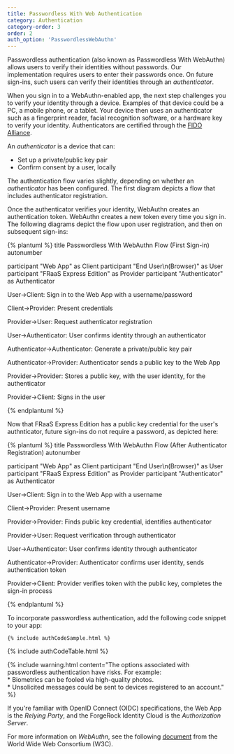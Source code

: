 ```yaml
---
title: Passwordless With Web Authentication
category: Authentication
category-order: 3
order: 2
auth_option: 'PasswordlessWebAuthn'
---
```


Passwordless authentication (also known as Passwordless With WebAuthn) allows users to verify their identities without passwords. Our implementation requires users to enter their passwords once. On future sign-ins, such users can verify their identities through an _authenticator_.

When you sign in to a WebAuthn-enabled app, the next step challenges you to verify your identity through a device. Examples of that device could be a PC, a mobile phone, or a tablet. Your device then uses an authenticator such as a fingerprint reader, facial recognition software, or a hardware key to verify your identity. Authenticators are certified through the [FIDO Alliance](https://fidoalliance.org/certification/fido-certified-products/).

An _authenticator_ is a device that can:
* Set up a private/public key pair
* Confirm consent by a user, locally
 
The authentication flow varies slightly, depending on whether an *authenticator* has been configured. The first diagram depicts a flow that includes authenticator registration.

Once the authenticator verifies your identity, WebAuthn creates an authentication token. WebAuthn creates a new token every time you sign in. The following diagrams depict the flow upon user registration, and then on subsequent sign-ins:

{% plantuml %}
title Passwordless With WebAuthn Flow (First Sign-in)
autonumber

participant "Web App" as Client
participant "End User\n(Browser)" as User
participant "FRaaS Express Edition" as Provider
participant "Authenticator" as Authenticator

User->Client: Sign in to the Web App with a username/password

Client->Provider: Present credentials

Provider->User: Request authenticator registration

User->Authenticator: User confirms identity through an authenticator

Authenticator->Authenticator: Generate a private/public key pair

Authenticator->Provider: Authenticator sends a public key to the Web App

Provider->Provider: Stores a public key, with the user identity, for the authenticator

Provider->Client: Signs in the user

{% endplantuml %}

Now that FRaaS Express Edition has a public key credential for the user's authnticator, future sign-ins do not require a password, as depicted here:

{% plantuml %}
title Passwordless With WebAuthn Flow (After Authenticator Registration)
autonumber

participant "Web App" as Client
participant "End User\n(Browser)" as User
participant "FRaaS Express Edition" as Provider
participant "Authenticator" as Authenticator

User->Client: Sign in to the Web App with a username

Client->Provider: Present username

Provider->Provider: Finds public key credential, identifies authenticator

Provider->User: Request verification through authenticator

User->Authenticator: User confirms identity through authenticator

Authenticator->Provider: Authenticator confirms user identity, sends authentication token

Provider->Client: Provider verifies token with the public key, completes the sign-in process

{% endplantuml %}

To incorporate passwordless authentication, add the following code snippet to your app:

```
{% include authCodeSample.html %}
```

{% include authCodeTable.html %}

{% include warning.html content="The options associated with passwordless authentication have risks. For example:<br/> * Biometrics can be fooled via high-quality photos.<br/> * Unsolicited messages could be sent to devices registered to an account." %}
<br>

If you're familiar with OpenID Connect (OIDC) specifications, the Web App is the _Relying Party_, and the ForgeRock Identity Cloud is the _Authorization Server_.

For more information on _WebAuthn_, see the following [document](https://www.w3.org/TR/webauthn/) from the World Wide Web Consortium (W3C).
